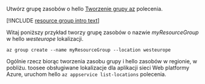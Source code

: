 Utwórz grupę zasobów o hello [Tworzenie grupy az](/cli/azure/group#create) polecenia.

[!INCLUDE [resource group intro text](resource-group.md)]

Witaj poniższy przykład tworzy grupę zasobów o nazwie *myResourceGroup* w hello *westeurope* lokalizacji.

```azurecli-interactive
az group create --name myResourceGroup --location westeurope
```

Ogólnie rzecz biorąc tworzenia zasobu grupy i hello zasobów w regionie, w pobliżu. toosee obsługiwane lokalizacje dla aplikacji sieci Web platformy Azure, uruchom hello `az appservice list-locations` polecenia. 
